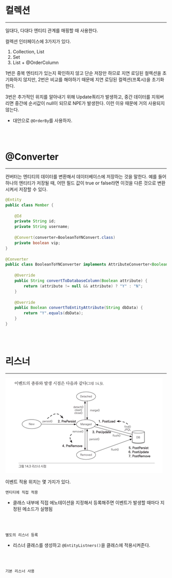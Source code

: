 # 컬렉션
---
일대다, 다대다 엔티티 관계를 매핑할 때 사용한다.

컬렉션 인터페이스에 3가지가 있다.
1. Collection, List
2. Set
3. List + @OrderColumn

1번은 중복 엔티티가 있는지 확인하지 않고 단순 저장만 하므로 지연 로딩된 컬렉션을 초기화하지 않지만, 2번은 비교를 해야하기 때문에 지연 로딩된 컬렉션(프록시)을 초기화한다.

3번은 추가적인 위치를 알아내기 위해 Update쿼리가 발생하고, 중간 데이터를 지워버리면 중간에 순서값이 null이 되므로 NPE가 발생한다. 이런 이유 때문에 거의 사용되지 않는다.
- 대안으로 `@OrderBy`를 사용하자.

<br></br>

# @Converter
---
컨버터는 엔티티의 데이터를 변환해서 데이터베이스에 저장하는 것을 말한다. 예를 들어 하나의 엔티티가 저장될 때, 어떤 필드 값이 true or false라면 이것을 다른 것으로 변환시켜서 저장할 수 있다.

```java
@Entity
public class Member {

    @Id
    private String id;
    private String username;

    @Convert(converter=BooleanToYNConvert.class)
    private boolean vip;
}

@Converter
public class BooleanToYNConverter implements AttributeConverter<Boolean, String> {

    @Override
    public String convertToDatabaseColumn(Boolean attribute) {
        return (attribute != null && attribute) ? "Y" : "N";
    }

    @Override
    public Boolean convertToEntityAttribute(String dbData) {
        return "Y".equals(dbData);
    }
}
```

<br></br>

# 리스너
---

![](image/orm10.png)

이벤트 적용 위치는 몇 가지가 있다.

`엔티티에 직접 적용`
- 클래스 내부에 직접 에노테이션을 지정해서 등록해주면 이벤트가 발생할 때마다 지정된 메소드가 실행됨

<br></br>

`별도의 리스너 등록`
- 리스너 클래스를 생성하고 `@EntityListners()`을 클래스에 적용시켜준다.

<br></br>

`기본 리스너 사용`